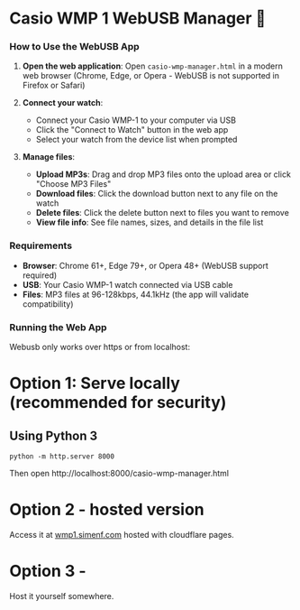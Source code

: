 Casio WMP 1 WebUSB Manager 🚀
================================

### How to Use the WebUSB App

1. **Open the web application**: Open `casio-wmp-manager.html` in a modern web browser (Chrome, Edge, or Opera - WebUSB is not supported in Firefox or Safari)

2. **Connect your watch**: 
   - Connect your Casio WMP-1 to your computer via USB
   - Click the "Connect to Watch" button in the web app
   - Select your watch from the device list when prompted

3. **Manage files**:
   - **Upload MP3s**: Drag and drop MP3 files onto the upload area or click "Choose MP3 Files"
   - **Download files**: Click the download button next to any file on the watch
   - **Delete files**: Click the delete button next to files you want to remove
   - **View file info**: See file names, sizes, and details in the file list

### Requirements

- **Browser**: Chrome 61+, Edge 79+, or Opera 48+ (WebUSB support required)
- **USB**: Your Casio WMP-1 watch connected via USB cable
- **Files**: MP3 files at 96-128kbps, 44.1kHz (the app will validate compatibility)

### Running the Web App

Webusb only works over https or from localhost:

# Option 1: Serve locally (recommended for security)
## Using Python 3
```
python -m http.server 8000
```
Then open http://localhost:8000/casio-wmp-manager.html

# Option 2 - hosted version
Access it at [wmp1.simenf.com](https://wmp1.simenf.com) hosted with cloudflare pages.

# Option 3 - 
Host it yourself somewhere.


